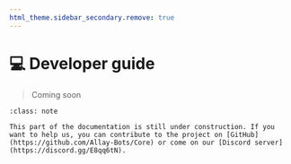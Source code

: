 ```yaml
---
html_theme.sidebar_secondary.remove: true
---
```


# 💻 Developer guide

> Coming soon

```{admonition} 🤝 Help us building this project!
:class: note

This part of the documentation is still under construction. If you want to help us, you can contribute to the project on [GitHub](https://github.com/Allay-Bots/Core) or come on our [Discord server](https://discord.gg/E8qq6tN).
```